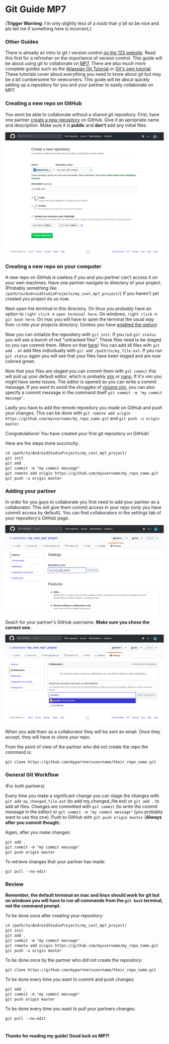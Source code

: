 # Git Guide MP7
(**Trigger Warning**: I'm only slightly less of a noob than y'all so be nice and pls tell me if something here is incorrect.)

### Other Guides
There is already an intro to git / version control [on the 125 website](https://cs125.cs.illinois.edu/MP/setup/git/). Read this first for a refresher on the importance of version control. This guide will be about using git to collaborate on [MP7](https://cs125.cs.illinois.edu/MP/7/). There are also much more complete guides such as the [Atlassian Git Tutorial](https://www.atlassian.com/git/tutorials/what-is-version-control) or [Git's own tutorial](https://git-scm.com/docs/gittutorial). These tutorials cover about everything you need to know about git but may be a bit cumbersome for newcomers. This guide will be about quickly setting up a repository for you and your partner to easily collaborate on MP7.

### Creating a new repo on GitHub
You wont be able to collaborate without a shared git repository.
First, have one partner [create a new repository](https://github.com/new) on GitHub. Give it an apropriate name and description. Make sure it is <b>public</b> and <b>don't</b> add any initial files.

<img src="/img/new_repo.png" alt="new_repo.png"/>

### Creating a new repo on your computer
A new repo on GitHub is useless if you and you partner can't access it on your own machines. Have one partner navigate to directory of your project. (Probably something like `/path/to/AndroidStudioProjects/my_cool_mp7_project/`) If you haven't yet created you project do so now.

Next open the terminal in this directory. On linux you probably have an option to `right click` -> `open terminal here`. On windows, `right click` -> `git bash here`. On mac you will have to open the terminal the usual way then `cd` into your projects directory. (Unless you have [enabled the option](https://lifehacker.com/launch-an-os-x-terminal-window-from-a-specific-folder-1466745514))

Now you can initialize the repository with `git init`. If you run `git status` you will see a bunch of red "untracked files". These files need to be staged so you can commit them. (More on that [here](https://git-scm.com/book/en/v2/Git-Basics-Recording-Changes-to-the-Repository)) You can add all files with `git add .` or add files individually with `git add /path/to/my_file.ext`. If you run `git status` again you will see that your files have been staged and are now colored green.

Now that your files are staged you can commit them with `git commit` this will pull up your default editor, which is probably [vim](https://www.vim.org/) or [nano](https://www.nano-editor.org/). If it's vim you might have some issues. The editor is opened so you can write a commit message. If you want to avoid the struggles of [closing vim](https://itsfoss.com/how-to-exit-vim/), you can also specify a commit message in the command itself `git commit -m "my commit message"`.

Lastly you have to add the remote repository you made on GitHub and push your changes. This can be done with `git remote add origin https://github.com/myusername/my_repo_name.git` and `git push -u origin master`.

Congratulations! You have created your first git repository on GitHub!

Here are the steps more succinctly:
```
cd /path/to/AndroidStudioProjects/my_cool_mp7_project/
git init
git add .
git commit -m "my commit message"
git remote add origin https://github.com/myusername/my_repo_name.git
git push -u origin master
```

### Adding your partner

In order for you guys to collaborate you first need to add your partner as a collaborator. This will give them commit access in your repo (only you have commit access by default). You can find collaborators in the settings tab of your repository's GitHub page.

<img src="/img/find_collaborators.png" alt="find_collaborators.png"/>

Seach for your partner's GitHub username. <b>Make sure you chose the correct one.</b>

<img src="/img/collaborate.png" alt="collaborate.png"/>

When you add them as a collaborator they will be sent an email. Once they accept, they will have to clone your repo.

From the point of view of the partner who did not create the repo the command is:

```
git clone https://github.com/mypartnersusername/their_repo_name.git
```

### General Git Workflow
(For both partners)

Every time you make a significant change you can stage the changes with `git add my_changed_file.ext` (to add my_changed_file.ext) or `git add .` to add all files. Changes are committed with `git commit` (to write the commit message in the editor) or `git commit -m "my commit message"` (you probably want to use this one). Push to GitHub with `git push origin master` (<b>Always after you commit though</b>).

Again, after you make changes:

```
git add .
git commit -m "my commit message"
git push origin master
```

To retrieve changes that your partner has made:
```
git pull --no-edit
```

### Review

<b>Remember, the default terminal on mac and linux should work for git but on windows you will have to run all commands from the `git bash` terminal, not the command prompt</b>.

To be done once after creating your repository:

```
cd /path/to/AndroidStudioProjects/my_cool_mp7_project/
git init
git add .
git commit -m "my commit message"
git remote add origin https://github.com/myusername/my_repo_name.git
git push -u origin master
```

To be done once by the partner who did not create the repository:

```
git clone https://github.com/mypartnersusername/their_repo_name.git
```

To be done every time you want to commit and push changes:

```
git add .
git commit -m "my commit message"
git push origin master
```

To be done every time you want to pull your partners changes:

```
git pull --no-edit
```

#   

#### Thanks for reading my guide! Good luck on MP7!
